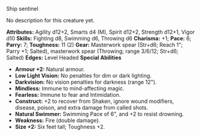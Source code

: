 Ship sentinel

No description for this creature yet.

**Attributes:** Agility d12+2, Smarts d4 (M), Spirit d12+2, Strength
d12+1, Vigor d10
**Skills:** Fighting d8, Swimming d6, Throwing d6
**Charisma:** +1; **Pace:** 6; **Parry:** 7; **Toughness:** 11 (2)
**Gear:** Masterwork spear (Str+d6; Reach 1"; Parry +1; Salted),
masterwork spear (Throwing; range 3/6/12; Str+d6; Salted)
**Edges:** Level Headed
**Special Abilities**
- **Armour +2:** Natural armour.
- **Low Light Vision:** No penalties for dim or dark lighting.
- **Darkvision:** No vision penalties for darkness (range 12").
- **Mindless:** Immune to mind-affecting magic.
- **Fearless:** Immune to fear and Intimidation.
- **Construct:** +2 to recover from Shaken, ignore wound modifiers,
disease, poison, and extra damage from called shots.
- **Natural Swimmer:** Swimming Pace of 6", and +2 to resist drowning.
- **Weakness:** Fire (double damage).
- **Size +2:** Six feet tall; Toughness +2.

